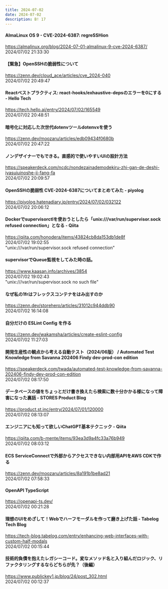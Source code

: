 ```yaml
---
title: 2024-07-02
date: 2024-07-02
description: B! 17
---
```


#### AlmaLinux OS 9 - CVE-2024-6387: regreSSHion
https://almalinux.org/blog/2024-07-01-almalinux-9-cve-2024-6387/<br>
2024/07/02 21:33:30<br>


#### 【緊急】OpenSSHの脆弱性について
https://zenn.dev/cloud_ace/articles/cve_2024-040<br>
2024/07/02 20:49:47<br>


#### Reactベストプラクティス: react-hooks/exhaustive-depsのエラーを0にする - Hello Tech
https://tech.hello.ai/entry/2024/07/02/165549<br>
2024/07/02 20:48:51<br>


#### 暗号化に対応した次世代dotenvツールdotenvxを使う
https://zenn.dev/moozaru/articles/edb09434f0680b<br>
2024/07/02 20:47:22<br>


#### ノンデザイナーでもできる。直感的で使いやすいUIの設計方法
https://speakerdeck.com/ncdc/nondezainademodekiru-zhi-gan-de-deshi-iyasuiuinoshe-ji-fang-fa<br>
2024/07/02 20:09:57<br>


#### OpenSSHの脆弱性 CVE-2024-6387についてまとめてみた - piyolog
https://piyolog.hatenadiary.jp/entry/2024/07/02/032122<br>
2024/07/02 20:06:12<br>


#### Dockerでsupervisorctlを使おうとしたら「unix:///var/run/supervisor.sock refused connection」となる - Qiita
https://qiita.com/honodera/items/43824cb8da153db1de8f<br>
2024/07/02 19:02:55<br>
"unix:///var/run/supervisor.sock refused connection"


#### supervisorでQueue監視をしてみた時の話。
https://www.kaasan.info/archives/3854<br>
2024/07/02 19:02:43<br>
"unix:///var/run/supervisor.sock no such file"


#### なぜ私の1frはフレックスコンテナをはみ出すのか
https://zenn.dev/storehero/articles/31012c944ddb90<br>
2024/07/02 16:14:08<br>


#### 自分だけの ESLint Config を作る
https://zenn.dev/wakamsha/articles/create-eslint-config<br>
2024/07/02 11:27:03<br>


#### 開発生産性の観点から考える自動テスト（2024/06版） / Automated Test Knowledge from Savanna 202406 Findy dev-prod-con edition
https://speakerdeck.com/twada/automated-test-knowledge-from-savanna-202406-findy-dev-prod-con-edition<br>
2024/07/02 08:17:50<br>


#### データベースの値をちょっとだけ書き換えたら検索に数十分かかる様になって障害になった裏話 - STORES Product Blog
https://product.st.inc/entry/2024/07/01/120000<br>
2024/07/02 08:13:07<br>


#### エンジニアにも知って欲しいChatGPT基本テクニック - Qiita
https://qiita.com/b-mente/items/93ea3d9a4fc33a76b949<br>
2024/07/02 08:03:12<br>


#### ECS ServiceConnectで外部からアクセスできない内部用APIをAWS CDKで作る
https://zenn.dev/moozaru/articles/8a191b1be8ad21<br>
2024/07/02 07:58:33<br>


#### OpenAPI TypeScript
https://openapi-ts.dev/<br>
2024/07/02 00:21:28<br>


#### 理想のUIをめざして！Webでハーフモーダルを作って磨き上げた話 - Tabelog Tech Blog
https://tech-blog.tabelog.com/entry/enhancing-web-interfaces-with-custom-half-modals<br>
2024/07/02 00:15:44<br>


#### 技術的負債を抱えたレガシーコード。変なメソッド名と入り組んだロジック、リファクタリングするならどちらが先？（後編）
https://www.publickey1.jp/blog/24/post_302.html<br>
2024/07/02 00:12:37<br>


